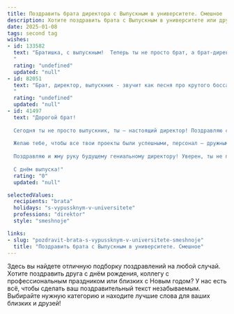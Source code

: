 ```yaml
---
title: Поздравить брата директора с Выпускным в университете. Смешное
description: Хотите поздравить брата с Выпускным в университете или другим праздником? Наш ИИ создаст незабываемое поздравление, а вы обязательно выделитесь среди других.  
date: 2025-01-08
tags: second tag
wishes:
- id: 133582
  text: "Братишка, с выпускным!  Теперь ты не просто брат, а брат-директор!  Надеюсь, твой руководящий талант не ограничится командованием «Убери свою грязную посуду» в нашей общей квартире.  Пусть подчиненные трепещут перед твоим гением (и хорошей зарплатой!), а карьера взлетит выше, чем самый высокий стул в твоем новом кабинете!  Поздравляю!
  "
  rating: "undefined"
  updated: "null"
- id: 82051
  text: "Брат, директор, выпускник - звучит как песня про крутого босса! Поздравляю с завершением учебы! Теперь у тебя есть диплом и все права на то, чтобы быть самым строгим директором в мире! Только не забудь иногда быть добрым, а то нас всех уволишь, да и сам будешь тосковать по студенческим временам!))
  "
  rating: "undefined"
  updated: "null"
- id: 41497
  text: "Дорогой брат!
  
  Сегодня ты не просто выпускник, ты — настоящий директор! Поздравляю с этим магическим превращением из студента в начальника! Теперь ты не только знаешь, как защищать диплом, но и как защищать свой бизнес от недоброжелателей и долгих совещаний!
  
  Желаю тебе, чтобы все твои проекты были успешными, персонал — дружным, а кофе в офисе — всегда горячим и бодрящим! Пусть подчинённые оформляют отчёты так же идеально, как ты оформил свой диплом. А ещё — помни, лучший способ поднять командный дух — это не утренние планёрки, а пицца с колой!
  
  Поздравляю и жму руку будущему гениальному директору! Уверен, ты не просто освоишь новое звание, но и запустишь в космос несколько удачных идей!
  
  С днём выпуска!"
  rating: "0"
  updated: "null"

selectedValues:
  recipients: "brata"
  holidays: "s-vypussknym-v-universitete"
  professions: "direktor"
  style: "smeshnoje"

links:
- slug: "pozdravit-brata-s-vypussknym-v-universitete-smeshnoje"
  title: "Поздравить брата с Выпускным в университете. Смешное"
---
```


Здесь вы найдете отличную подборку поздравлений на любой случай. 
Хотите поздравить друга с днём рождения, коллегу с профессиональным праздником или близких с Новым годом? У нас есть всё, чтобы сделать ваш поздравительный текст незабываемым. Выбирайте нужную категорию и находите лучшие слова для ваших близких и друзей!

